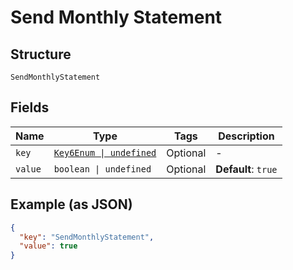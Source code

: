
# Send Monthly Statement

## Structure

`SendMonthlyStatement`

## Fields

| Name | Type | Tags | Description |
|  --- | --- | --- | --- |
| `key` | [`Key6Enum \| undefined`](../../doc/models/key-6-enum.md) | Optional | - |
| `value` | `boolean \| undefined` | Optional | **Default**: `true` |

## Example (as JSON)

```json
{
  "key": "SendMonthlyStatement",
  "value": true
}
```

